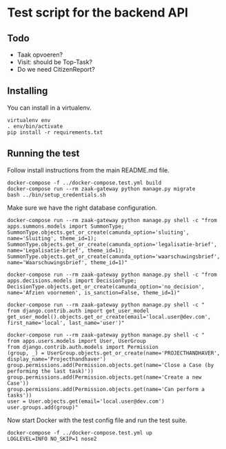 # Test script for the backend API

## Todo

- Taak opvoeren?
- Visit: should be Top-Task?
- Do we need CitizenReport?

## Installing

You can install in a virtualenv.

```
virtualenv env
. env/bin/activate
pip install -r requirements.txt
```

## Running the test

Follow install instructions from the main README.md file.

```
docker-compose -f ../docker-compose.test.yml build
docker-compose run --rm zaak-gateway python manage.py migrate
bash ../bin/setup_credentials.sh
```

Make sure we have the right database configuration.

```shell
docker-compose run --rm zaak-gateway python manage.py shell -c "from apps.summons.models import SummonType; SummonType.objects.get_or_create(camunda_option='sluiting', name='Sluiting', theme_id=1); SummonType.objects.get_or_create(camunda_option='legalisatie-brief', name='Legalisatie-brief', theme_id=1); SummonType.objects.get_or_create(camunda_option='waarschuwingsbrief', name='Waarschuwingsbrief', theme_id=1)"

docker-compose run --rm zaak-gateway python manage.py shell -c "from apps.decisions.models import DecisionType; DecisionType.objects.get_or_create(camunda_option='no_decision', name='Afzien voornemen', is_sanction=False, theme_id=1)"

docker-compose run --rm zaak-gateway python manage.py shell -c "
from django.contrib.auth import get_user_model
get_user_model().objects.get_or_create(email='local.user@dev.com', first_name='local', last_name='user')"

docker-compose run --rm zaak-gateway python manage.py shell -c "
from apps.users.models import User, UserGroup
from django.contrib.auth.models import Permission
(group, _) = UserGroup.objects.get_or_create(name='PROJECTHANDHAVER', display_name='Projecthandhaver')
group.permissions.add(Permission.objects.get(name='Close a Case (by performing the last task)'))
group.permissions.add(Permission.objects.get(name='Create a new Case'))
group.permissions.add(Permission.objects.get(name='Can perform a tasks'))
user = User.objects.get(email='local.user@dev.com')
user.groups.add(group)"
```

Now start Docker with the test config file and run the test suite.

```
docker-compose -f ../docker-compose.test.yml up
LOGLEVEL=INFO NO_SKIP=1 nose2
```

